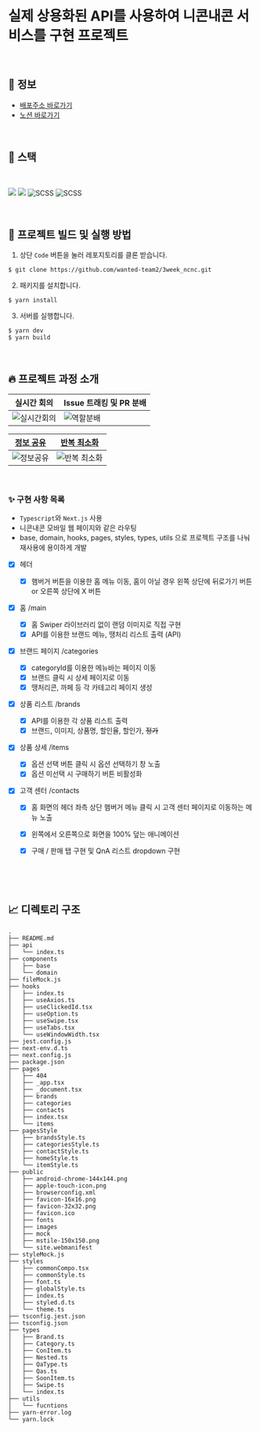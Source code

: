 # 실제 상용화된 API를 사용하여 니콘내콘 서비스를 구현 프로젝트

<br>

## 🚀 정보

- [배포주소 바로가기](https://3week-ncnc-nrc5qsatr-wanted2.vercel.app/)
- [노션 바로가기](https://sleepy-oxygen-343.notion.site/41970b5fee2d45aebd7b01de061039eb)

<br>

## 📝 스택

<br/>

<img src="https://img.shields.io/badge/javascript-F7DF1E?style=for-the-badge&logo=javascript&logoColor=black"> <img src="https://img.shields.io/badge/TypeScript-007ACC?style=for-the-badge&logo=typescript&logoColor=white"> <img alt="SCSS" src="https://img.shields.io/badge/styled--components-DB7093?style=for-the-badge&logo=styled-components&logoColor=white"/>
<img alt="SCSS" src="https://img.shields.io/badge/next.js-000000?style=for-the-badge&logo=nextdotjs&logoColor=white"/>

<br/>

## 👀 프로젝트 빌드 및 실행 방법

1. 상단 `Code` 버튼을 눌러 레포지토리를 클론 받습니다.

```
$ git clone https://github.com/wanted-team2/3week_ncnc.git
```

2. 패키지를 설치합니다.

```
$ yarn install
```

3. 서버를 실행합니다.

```
$ yarn dev
$ yarn build
```

<br>

## 🔥 프로젝트 과정 소개

| 실시간 회의                                                                                                          | Issue 트래킹 및 PR 분배                                                                                            |
| -------------------------------------------------------------------------------------------------------------------- | ------------------------------------------------------------------------------------------------------------------ |
| ![실시간회의](https://user-images.githubusercontent.com/68528752/154127816-a61aec1d-4184-4489-8836-b1c217e4b4f2.png) | ![역할분배](https://user-images.githubusercontent.com/68528752/154128116-5849d3da-7a31-4fa7-b9bd-de9b313146b2.png) |

| [정보 공유](https://www.notion.so/5520df8322e549ebb29b4528de020d52)                                                | [반복 최소화](./styles/font.ts)                                                                                       |
| ------------------------------------------------------------------------------------------------------------------ | --------------------------------------------------------------------------------------------------------------------- |
| ![정보공유](https://user-images.githubusercontent.com/78653426/153548448-d9e13041-e5fa-4b66-b69f-9b54b8d8fbdc.png) | ![반복 최소화](https://user-images.githubusercontent.com/68528752/154165034-04acc4b2-c218-4474-96b4-57841b0d1772.png) |

<br>

### ✨ 구현 사항 목록 
-   `Typescript`와 `Next.js` 사용
-    니콘내콘 모바일 웹 페이지와 같은 라우팅
-    base, domain, hooks, pages, styles, types, utils 으로 프로젝트 구조를 나눠 재사용에 용이하게 개발

-   [x] 헤더

    -   [x] 햄버거 버튼을 이용한 홈 메뉴 이동, 홈이 아닐 경우 왼쪽 상단에 뒤로가기 버튼 or 오른쪽 상단에 X 버튼 

-   [x] 홈 /main

    -   [x] 홈 Swiper 라이브러리 없이 랜덤 이미지로 직접 구현
    -   [x] API를 이용한 브랜드 메뉴, 땡처리 리스트 출력 (API)

-   [x] 브랜드 페이지 /categories

    -   [x] categoryId를 이용한 메뉴바는 페이지 이동
    -   [x] 브랜드 클릭 시 상세 페이지로 이동
    -   [x] 땡처리콘, 까페 등 각 카테고리 페이지 생성

-   [x] 상품 리스트 /brands

    -   [x] API를 이용한 각 상품 리스트 출력
    -   [x] 브랜드, 이미지, 상품명, 할인율, 할인가, ~~정가~~

-   [x] 상품 상세 /items

    -   [x] 옵션 선택 버튼 클릭 시 옵션 선택하기 창 노출
    -   [x] 옵션 미선택 시 구매하기 버튼 비활성화

-   [x] 고객 센터 /contacts
    -   [x] 홈 화면의 헤더 좌측 상단 햄버거 메뉴 클릭 시 고객 센터 페이지로 이동하는 메뉴 노출
    -   [x] 왼쪽에서 오른쪽으로 화면을 100% 덮는 애니메이션
    -   [x] 구매 / 판매 탭 구현 및 QnA 리스트 dropdown 구현



<br>
<br>
<br>

## 📈 디렉토리 구조

```
.
├── README.md
├── api
│   └── index.ts
├── components
│   ├── base
│   └── domain
├── fileMock.js
├── hooks
│   ├── index.ts
│   ├── useAxios.ts
│   ├── useClickedId.tsx
│   ├── useOption.ts
│   ├── useSwipe.tsx
│   ├── useTabs.tsx
│   └── useWindowWidth.tsx
├── jest.config.js
├── next-env.d.ts
├── next.config.js
├── package.json
├── pages
│   ├── 404
│   ├── _app.tsx
│   ├── _document.tsx
│   ├── brands
│   ├── categories
│   ├── contacts
│   ├── index.tsx
│   └── items
├── pagesStyle
│   ├── brandsStyle.ts
│   ├── categoriesStyle.ts
│   ├── contactStyle.ts
│   ├── homeStyle.ts
│   └── itemStyle.ts
├── public
│   ├── android-chrome-144x144.png
│   ├── apple-touch-icon.png
│   ├── browserconfig.xml
│   ├── favicon-16x16.png
│   ├── favicon-32x32.png
│   ├── favicon.ico
│   ├── fonts
│   ├── images
│   ├── mock
│   ├── mstile-150x150.png
│   └── site.webmanifest
├── styleMock.js
├── styles
│   ├── commonCompo.tsx
│   ├── commonStyle.ts
│   ├── font.ts
│   ├── globalStyle.ts
│   ├── index.ts
│   ├── styled.d.ts
│   └── theme.ts
├── tsconfig.jest.json
├── tsconfig.json
├── types
│   ├── Brand.ts
│   ├── Category.ts
│   ├── ConItem.ts
│   ├── Nested.ts
│   ├── QaType.ts
│   ├── Qas.ts
│   ├── SoonItem.ts
│   ├── Swipe.ts
│   └── index.ts
├── utils
│   └── fucntions
├── yarn-error.log
└── yarn.lock
```
